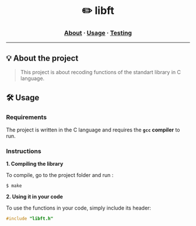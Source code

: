 <h1 align="center">
	✏️ libft
</h1>

<h3 align="center">
	<a href="#%EF%B8%8F-about">About</a>
	<span> · </span>
	<a href="#%EF%B8%8F-usage">Usage</a>
	<span> · </span>
	<a href="#-testing">Testing</a>
</h3>

---

## 💡 About the project

> This project is about recoding functions of the standart library in C language.

## 🛠️ Usage

### Requirements

The project is written in the C language and requires the **`gcc` compiler** to run.

### Instructions

**1. Compiling the library**

To compile, go to the project folder and run :

```shell
$ make
```

**2. Using it in your code**

To use the functions in your code, simply include its header:

```C
#include "libft.h"
```
